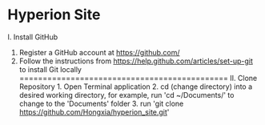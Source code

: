 Hyperion Site
=============================================
I. Install GitHub
   1. Register a GitHub account at https://github.com/
   2. Follow the instructions from https://help.github.com/articles/set-up-git to install Git locally
=============================================
II. Clone Repository
    1. Open Terminal application
    2. cd (change directory) into a desired working directory, for example, run 'cd ~/Documents/' to change to the 'Documents' folder
    3. run 'git clone https://github.com/Hongxia/hyperion_site.git'
